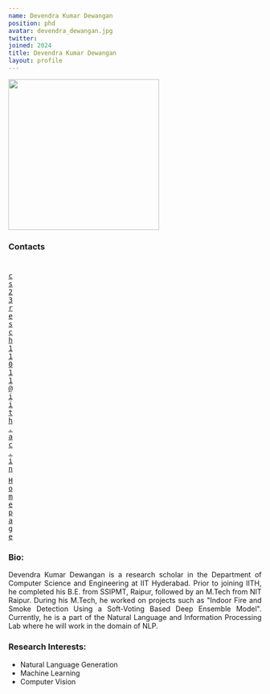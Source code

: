 ```yaml
---
name: Devendra Kumar Dewangan
position: phd
avatar: devendra_dewangan.jpg
twitter:
joined: 2024
title: Devendra Kumar Dewangan
layout: profile
---
```


<img width="300" src="{{site.baseurl}}/images/people/{{page.avatar}}" data-action="zoom">

### Contacts

<div class="row">
<div class="col-1" style="width:5px">
    <b><a href="mailto:cs23resch11011@iith.ac.in" target="_blank"><i class="fa fa-envelope-o"></i></a></b><br>
    <span style="display: block; margin-bottom: 0.5em"></span>
    <b><a href="" target="_blank"><i class="fa fa-globe"></i></a></b>
    <span style="display: block; margin-bottom: 0.5em"></span>
</div>
<div class="col-1" style="width:5px">
    <a href="mailto:cs23resch01004@iith.ac.in" target="_blank"><samp>cs23resch11011@iith.ac.in</samp></a>
    <span style="display: block; margin-bottom: 0.5em"></span>
    <a href="https://github.com/devendew" target="_blank"><samp>Homepage</samp></a><br>
    <span style="display: block; margin-bottom: 0.5em"></span>
</div>
</div>
<span style="display: block; margin-bottom: 1em"></span>

### Bio:

<p style="text-align: justify">
Devendra Kumar Dewangan is a research scholar in the Department of Computer Science and Engineering at IIT Hyderabad. Prior to joining IITH, he completed his B.E. from SSIPMT, Raipur, followed by an M.Tech from NIT Raipur. During his M.Tech, he worked on projects such as "Indoor Fire and Smoke Detection Using a Soft-Voting Based Deep Ensemble Model". Currently, he is a part of the Natural Language and Information Processing Lab where he will work in the domain of NLP.
</p>

### Research Interests:

- Natural Language Generation
- Machine Learning
- Computer Vision
